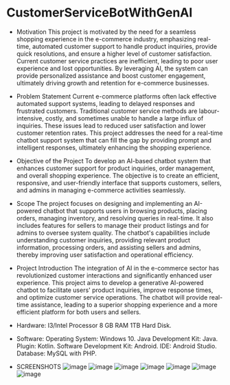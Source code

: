 # CustomerServiceBotWithGenAI
- Motivation
This project is motivated by the need for a seamless shopping experience in the e-commerce industry, emphasizing real-time, automated customer support to handle product inquiries, provide quick resolutions, and ensure a higher level of customer satisfaction. Current customer service practices are inefficient, leading to poor user experience and lost opportunities. By leveraging AI, the system can provide personalized assistance and boost customer engagement, ultimately driving growth and retention for e-commerce businesses.

- Problem Statement
Current e-commerce platforms often lack effective automated support systems, leading to delayed responses and frustrated customers. Traditional customer service methods are labour-intensive, costly, and sometimes unable to handle a large influx of inquiries. These issues lead to reduced user satisfaction and lower customer retention rates. This project addresses the need for a real-time chatbot support system that can fill the gap by providing prompt and intelligent responses, ultimately enhancing the shopping experience.

- Objective of the Project
To develop an AI-based chatbot system that enhances customer support for product inquiries, order management, and overall shopping experience. The objective is to create an efficient, responsive, and user-friendly interface that supports customers, sellers, and admins in managing e-commerce activities seamlessly.

- Scope
The project focuses on designing and implementing an AI-powered chatbot that supports users in browsing products, placing orders, managing inventory, and resolving queries in real-time. It also includes features for sellers to manage their product listings and for admins to oversee system quality. The chatbot's capabilities include understanding customer inquiries, providing relevant product information, processing orders, and assisting sellers and admins, thereby improving user satisfaction and operational efficiency.

- Project Introduction
The integration of AI in the e-commerce sector has revolutionized customer interactions and significantly enhanced user experience. This project aims to develop a generative AI-powered chatbot to facilitate users' product inquiries, improve response times, and optimize customer service operations. The chatbot will provide real-time assistance, leading to a superior shopping experience and a more efficient platform for both users and sellers.

- Hardware: 
I3/Intel Processor
8 GB RAM
1TB Hard Disk.

- Software:
Operating System: Windows 10.
Java Development Kit: Java.
Plugin: Kotlin.
Software Development Kit: Android.
IDE: Android Studio.
Database: MySQL with PHP.

- SCREENSHOTS
  ![image](https://github.com/user-attachments/assets/a68fbd00-aeff-4d51-a3a8-5633a072f3a3)
  ![image](https://github.com/user-attachments/assets/ef26d916-ff9a-40fb-98b4-d9ea492a109b)
  ![image](https://github.com/user-attachments/assets/37927766-526c-4547-b75d-9ed5af59f245)
  ![image](https://github.com/user-attachments/assets/77cddab9-29ae-4079-a4ed-8bcf66c3e4fe)
  ![image](https://github.com/user-attachments/assets/390da996-c462-4d0b-af6f-ba9fdfd0efdb)
  ![image](https://github.com/user-attachments/assets/7568e26c-6597-4655-902b-572ec5cbbc65)
  ![image](https://github.com/user-attachments/assets/74ddbfb9-e551-4b05-bdb1-ebeb58157bb9)








